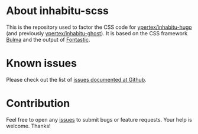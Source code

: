 # About inhabitu-scss

This is the repository used to factor the CSS code for [ypertex/inhabitu-hugo](https://github.com/ypertex/inhabitu-hugo) (and previously [ypertex/inhabitu-ghost](https://github.com/ypertex/inhabitu-ghost)). It is based on the CSS framework [Bulma](http://bulma.io/) and the output of [Fontastic](http://fontastic.me/).

# Known issues

Please check out the list of [issues documented at Github](https://github.com/ypertex/inhabitu-scss/issues).

# Contribution

Feel free to open any [issues](https://github.com/ypertex/inhabitu-scss/issues/new) to submit bugs or feature requests. Your help is welcome. Thanks!

